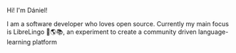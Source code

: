 Hi! I'm Dániel!

I am a software developer who loves open source. Currently my main focus is LibreLingo 🐢🌎📚, an experiment to create a community driven language-learning platform

